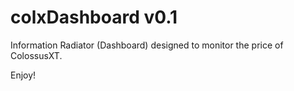# colxDashboard v0.1

Information Radiator (Dashboard) designed to monitor the price of ColossusXT.

Enjoy!

